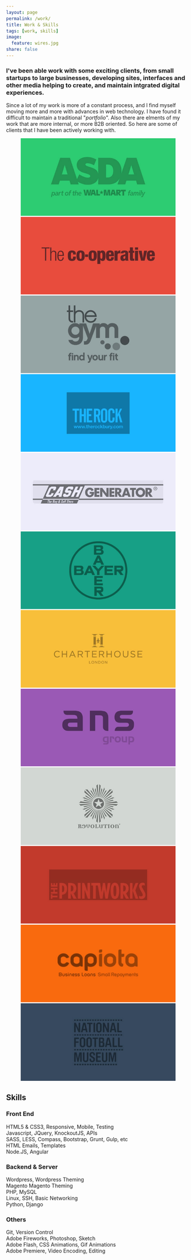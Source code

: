 ```yaml
---
layout: page
permalink: /work/
title: Work & Skills
tags: [work, skills]
image:
  feature: wires.jpg
share: false
---
```


### I've been able work with some exciting clients, from small startups to large businesses, developing sites, interfaces and other media helping to create, and maintain intgrated digital experiences. 

Since a lot of my work is more of a constant process, and I find myself moving more and more with advances in web technology. I have found it difficult to maintain a traditional "*portfolio*". Also there are elments of my work that are more internal, or more B2B oriented. So here are some of clients that I have been actively working with.   

<figure class="third">
  <img src="/images/asda.jpg" alt="Asda">
  <img src="/images/coop.jpg" alt="The Cooperative">
  <img src="/images/the-gym.jpg" alt="The Gym Group">
	<img src="/images/the-rock.jpg" alt="The Rock">
	<img src="/images/cash-generator.jpg" alt="Cash Generator">
  <img src="/images/bayer.jpg" alt="Bayer">
	<img src="/images/charterhouse.jpg" alt="Charterhouse">
	<img src="/images/ans.jpg" alt="ANS Group">
	<img src="/images/revolution.jpg" alt="Revolution">
	<img src="/images/printworks.jpg" alt="The Printworks">
	<img src="/images/capiota.jpg" alt="Capiota">
	<img src="/images/national-football-museum.jpg" alt="National Football Museum">
</figure>

## Skills

### Front End

<div id="bar-1" class="bar-main-container emerald">
	<span class="bar-title">HTML5 &amp; CSS3, Responsive, Mobile, Testing</span>
    <div class="wrap">
      <div class="bar-percentage" data-percentage="98"></div>
      <div class="bar-container">
        <div class="bar"></div>
      </div>
    </div>
</div>

<div id="bar-2" class="bar-main-container emerald">
	<span class="bar-title">Javascript, JQuery, KnockoutJS, APIs</span>
    <div class="wrap">
      <div class="bar-percentage" data-percentage="85"></div>
      <div class="bar-container">
        <div class="bar"></div>
      </div>
    </div>
</div>

<div id="bar-3" class="bar-main-container emerald">
	<span class="bar-title">SASS, LESS, Compass, Bootstrap, Grunt, Gulp, etc</span>
    <div class="wrap">
      <div class="bar-percentage" data-percentage="90"></div>
      <div class="bar-container">
        <div class="bar"></div>
      </div>
    </div>
</div>

<div id="bar-4" class="bar-main-container emerald">
	<span class="bar-title">HTML Emails, Templates</span>
    <div class="wrap">
      <div class="bar-percentage" data-percentage="90"></div>
      <div class="bar-container">
        <div class="bar"></div>
      </div>
    </div>
</div>

<div id="bar-5" class="bar-main-container emerald">
	<span class="bar-title">Node.JS, Angular</span>
    <div class="wrap">
      <div class="bar-percentage" data-percentage="30"></div>
      <div class="bar-container">
        <div class="bar"></div>
      </div>
    </div>
</div>

### Backend & Server

<div id="bar-6" class="bar-main-container emerald">
	<span class="bar-title">Wordpress, Wordpress Theming</span>
    <div class="wrap">
      <div class="bar-percentage" data-percentage="95"></div>
      <div class="bar-container">
        <div class="bar"></div>
      </div>
    </div>
</div>

<div id="bar-7" class="bar-main-container emerald">
	<span class="bar-title">Magento Magento Theming</span>
    <div class="wrap">
      <div class="bar-percentage" data-percentage="75"></div>
      <div class="bar-container">
        <div class="bar"></div>
      </div>
    </div>
</div>

<div id="bar-7" class="bar-main-container emerald">
	<span class="bar-title">PHP, MySQL</span>
    <div class="wrap">
      <div class="bar-percentage" data-percentage="60"></div>
      <div class="bar-container">
        <div class="bar"></div>
      </div>
    </div>
</div>

<div id="bar-8" class="bar-main-container emerald">
	<span class="bar-title">Linux, SSH, Basic Networking</span>
    <div class="wrap">
      <div class="bar-percentage" data-percentage="80"></div>
      <div class="bar-container">
        <div class="bar"></div>
      </div>
    </div>
</div>

<div id="bar-9" class="bar-main-container emerald">
  <span class="bar-title">Python, Django</span>
    <div class="wrap">
      <div class="bar-percentage" data-percentage="35"></div>
      <div class="bar-container">
        <div class="bar"></div>
      </div>
    </div>
</div>

### Others

<div id="bar-10" class="bar-main-container emerald">
	<span class="bar-title">Git, Version Control</span>
    <div class="wrap">
      <div class="bar-percentage" data-percentage="85"></div>
      <div class="bar-container">
        <div class="bar"></div>
      </div>
    </div>
</div>

<div id="bar-11" class="bar-main-container emerald">
	<span class="bar-title">Adobe Fireworks, Photoshop, Sketch</span>
    <div class="wrap">
      <div class="bar-percentage" data-percentage="90"></div>
      <div class="bar-container">
        <div class="bar"></div>
      </div>
    </div>
</div>

<div id="bar-12" class="bar-main-container emerald">
	<span class="bar-title">Adobe Flash, CSS Animations, Gif Animations</span>
    <div class="wrap">
      <div class="bar-percentage" data-percentage="75"></div>
      <div class="bar-container">
        <div class="bar"></div>
      </div>
    </div>
</div>

<div id="bar-13" class="bar-main-container emerald">
	<span class="bar-title">Adobe Premiere, Video Encoding, Editing</span>
    <div class="wrap">
      <div class="bar-percentage" data-percentage="50"></div>
      <div class="bar-container">
        <div class="bar"></div>
      </div>
    </div>
</div>